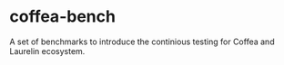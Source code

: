 # coffea-bench

A set of benchmarks to introduce the continious testing for Coffea and Laurelin ecosystem.

